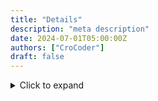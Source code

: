 ```yaml
---
title: "Details"
description: "meta description"
date: 2024-07-01T05:00:00Z
authors: ["CroCoder"]
draft: false
---
```

<details class="p-2 bg-dark">
  <summary>Click to expand</summary>
  Here is the hidden content that will be shown when the user clicks the summary.
</details>
